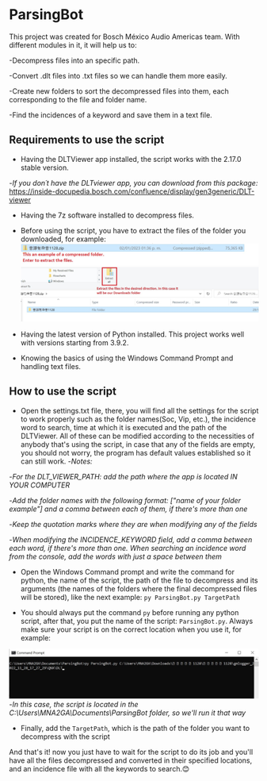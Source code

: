 # ParsingBot


This project was created for Bosch México Audio Americas team. With different modules in it, it will help us to:

-Decompress files into an specific path.

-Convert .dlt files into .txt files so we can handle them more easily.

-Create new folders to sort the decompressed files into them, each corresponding to the file and folder name.

-Find the incidences of a keyword and save them in a text file.

## Requirements to use the script

- Having the DLTViewer app installed, the script works with the 2.17.0 stable version.

-*If you don´t have the DLTviewer app, you can download from this package:*  <https://inside-docupedia.bosch.com/confluence/display/gen3generic/DLT-viewer>

- Having the 7z software installed to decompress files.

- Before using the script, you have to extract the files of the folder you downloaded, for example:
![example image for compressed folder](Miscellaneous%20images/example_1.jpg)
![example image for extracting files](Miscellaneous%20images/example_2.jpg)

- Having the latest version of Python installed. This project works well with versions starting from 3.9.2.

- Knowing the basics of using the Windows Command Prompt and handling text files.

## How to use the script

- Open the settings.txt file, there, you will find all the settings for the script to work properly such as the folder names(Soc, Vip, etc.), the incidence word to search, time at which it is executed and the path of the DLTViewer. All of these can be modified according to the necessities of anybody that's using the script, in case that any of the fields are empty, you should not worry, the program has default values established so it can still work.
-*Notes:*

-*For the DLT_VIEWER_PATH: add the path where the app is located IN YOUR COMPUTER*

-*Add the folder names with the following format: ["name of your folder example"] and a comma between each of them, if there's more than one*

-*Keep the quotation marks where they are when modifying any of the fields*

-*When modifying the INCIDENCE_KEYWORD field, add a comma between each word, if there's more than one. When searching an incidence word from the console, add the words with just a space between them*

- Open the Windows Command prompt and write the command for python, the name of the script, the path of the file to decompress and its arguments (the names of the folders where the final decompressed files will be stored), like the next example:
  `py ParsingBot.py TargetPath`

- You should always put the command `py` before running any python script, after that, you put the name of the script: `ParsingBot.py`. Always make sure your script is on the correct location when you use it, for example:

![console example image](Miscellaneous%20images/example_3.jpg)
-*In this case, the script is located in the C:\Users\MNA2GA\Documents\ParsingBot folder, so we'll run it that way*

- Finally, add the `TargetPath`, which is the path of the folder you want to decompress with the script

 And that's it! now you just have to wait for the script to do its job and you'll have all the files decompressed and converted in their specified locations, and an incidence file with all the keywords to search.😊

